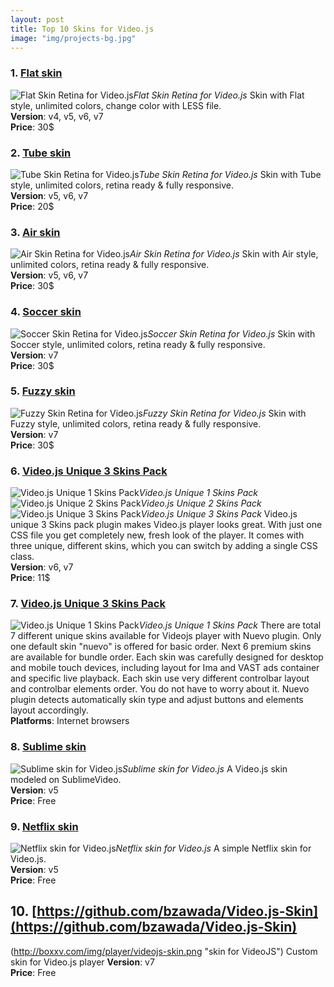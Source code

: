 ```yaml
---
layout: post
title: Top 10 Skins for Video.js
image: "img/projects-bg.jpg"
---
```


### 1. [Flat skin](https://codecanyon.net/item/flat-skin-retina-for-jw-player/12752001)
![Flat Skin Retina for Video.js](http://boxxv.com/img/player/flat-videojs.jpg "Flat Skin Retina for VideoJS")_Flat Skin Retina for Video.js_
Skin with Flat style, unlimited colors, change color with LESS file.  
**Version**: v4, v5, v6, v7  
**Price**: 30$

### 2. [Tube skin](https://codecanyon.net/item/tube-skin-retina-for-videojs/17661814)
![Tube Skin Retina for Video.js](http://boxxv.com/img/player/tube-videojs.jpg "Tube Skin Retina for VideoJS")_Tube Skin Retina for Video.js_
Skin with Tube style, unlimited colors, retina ready & fully responsive.  
**Version**: v5, v6, v7  
**Price**: 20$


### 3. [Air skin](https://codecanyon.net/item/air-skin-retina-for-videojs/22886702)
![Air Skin Retina for Video.js](http://boxxv.com/img/player/air-videojs.jpg "Air Skin Retina for VideoJS")_Air Skin Retina for Video.js_
Skin with Air style, unlimited colors, retina ready & fully responsive.  
**Version**: v5, v6, v7  
**Price**: 30$


### 4. [Soccer skin](https://codecanyon.net/item/soccer-skin-for-videojs/25296862)
![Soccer Skin Retina for Video.js](http://boxxv.com/img/player/soccer.jpg "Soccer Skin Retina for VideoJS")_Soccer Skin Retina for Video.js_
Skin with Soccer style, unlimited colors, retina ready & fully responsive.  
**Version**: v7  
**Price**: 30$


### 5. [Fuzzy skin](https://codecanyon.net/item/fuzzy-skin-retina-for-videojs/25162597)
![Fuzzy Skin Retina for Video.js](http://boxxv.com/img/player/fuzzy.jpg "Fuzzy Skin Retina for VideoJS")_Fuzzy Skin Retina for Video.js_
Skin with Fuzzy style, unlimited colors, retina ready & fully responsive.  
**Version**: v7  
**Price**: 30$


### 6. [Video.js Unique 3 Skins Pack](https://codecanyon.net/item/videojs-unique-3-skins-pack/19496137)
![Video.js Unique 1 Skins Pack](http://boxxv.com/img/player/videojs-unique-skin-1.jpg "Video.js Unique 1 Skins Pack")_Video.js Unique 1 Skins Pack_
![Video.js Unique 2 Skins Pack](http://boxxv.com/img/player/videojs-unique-skin-2.jpg "Video.js Unique 2 Skins Pack")_Video.js Unique 2 Skins Pack_
![Video.js Unique 3 Skins Pack](http://boxxv.com/img/player/videojs-unique-skin-3.jpg "Video.js Unique 3 Skins Pack")_Video.js Unique 3 Skins Pack_
Video.js unique 3 Skins pack plugin makes Video.js player looks great. With just one CSS file you get completely new, fresh look of the player. It comes with three unique, different skins, which you can switch by adding a single CSS class.  
**Version**: v6, v7  
**Price**: 11$


### 7. [ Video.js Unique 3 Skins Pack ](https://codecanyon.net/item/videojs-unique-3-skins-pack/19496137)
![Video.js Unique 1 Skins Pack](http://boxxv.com/img/player/nuevo.jpg "Video.js Unique 1 Skins Pack")_Video.js Unique 1 Skins Pack_
There are total 7 different unique skins available for Videojs player with Nuevo plugin. Only one default skin "nuevo" is offered for basic order. Next 6 premium skins are available for bundle order.
Each skin was carefully designed for desktop and mobile touch devices, including layout for Ima and VAST ads container and specific live playback. Each skin use very different controlbar layout and controlbar elements order. You do not have to worry about it. Nuevo plugin detects automatically skin type and adjust buttons and elements layout accordingly.  
**Platforms**: Internet browsers


### 8. [Sublime skin](https://github.com/videojs/video.js/wiki/Skins)
![Sublime skin for Video.js](http://boxxv.com/img/player/sublime.png "Sublime skin for VideoJS")_Sublime skin for Video.js_
A Video.js skin modeled on SublimeVideo.  
**Version**: v5  
**Price**: Free


### 9. [Netflix skin](https://codepen.io/benjipott/pen/JELELN)
![Netflix skin for Video.js](http://boxxv.com/img/player/netflix.jpg "Netflix skin for VideoJS")_Netflix skin for Video.js_
A simple Netflix skin for Video.js.  
**Version**: v5  
**Price**: Free

## 10. [https://github.com/bzawada/Video.js-Skin](https://github.com/bzawada/Video.js-Skin)
(http://boxxv.com/img/player/videojs-skin.png "skin for VideoJS")
Custom skin for Video.js player
**Version**: v7  
**Price**: Free